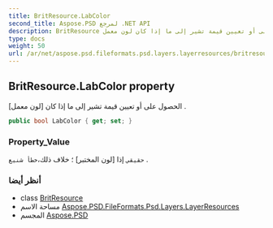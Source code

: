 ```yaml
---
title: BritResource.LabColor
second_title: Aspose.PSD لمرجع .NET API
description: BritResource ملكية. الحصول على أو تعيين قيمة تشير إلى ما إذا كان لون معمل .
type: docs
weight: 50
url: /ar/net/aspose.psd.fileformats.psd.layers.layerresources/britresource/labcolor/
---
```

## BritResource.LabColor property

الحصول على أو تعيين قيمة تشير إلى ما إذا كان [لون معمل] .

```csharp
public bool LabColor { get; set; }
```

### Property_Value

`حقيقي` إذا [لون المختبر] ؛ خلاف ذلك،`خطأ شنيع` .

### أنظر أيضا

* class [BritResource](../)
* مساحة الاسم [Aspose.PSD.FileFormats.Psd.Layers.LayerResources](../../britresource/)
* المجسم [Aspose.PSD](../../../)


